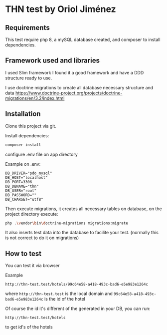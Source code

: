 
# THN test by Oriol Jiménez

## Requirements

This test require php 8, a mySQL database created, and composer to install dependencies.

## Framework used and libraries
I used Slim framework I found it a good framework and have a DDD structure ready to use.

I use doctrine migrations to create all database necessary structure and data <https://www.doctrine-project.org/projects/doctrine-migrations/en/3.2/index.html>

## Installation

Clone this project via git.

Install dependencies:
```bash
composer install
```

configure .env file on app directory

Example on .env:
```
DB_DRIVER="pdo_mysql"
DB_HOST="localhost"
DB_PORT=3306
DB_DBNAME="thn"
DB_USER="root"
DB_PASSWORD=""
DB_CHARSET="utf8"
```

Then execute migrations, it creates all necessary tables on database, on the project directory execute:
```bash
php .\vendor\bin\doctrine-migrations migrations:migrate
```
It also inserts test data into the database to facilite your test. (normally this is not correct to do it on migrations)

## How to test

You can test it via browser

Example
```
http://thn-test.test/hotels/99c64e58-a418-493c-bad6-e5e983e1264c
```
where ```http://thn-test.test``` is the local domain and ``99c64e58-a418-493c-bad6-e5e983e1264c`` is the id of the hotel

Of course the id it's different of the generated in your DB, you can run:
```
http://thn-test.test/hotels
```
to get id's of the hotels
